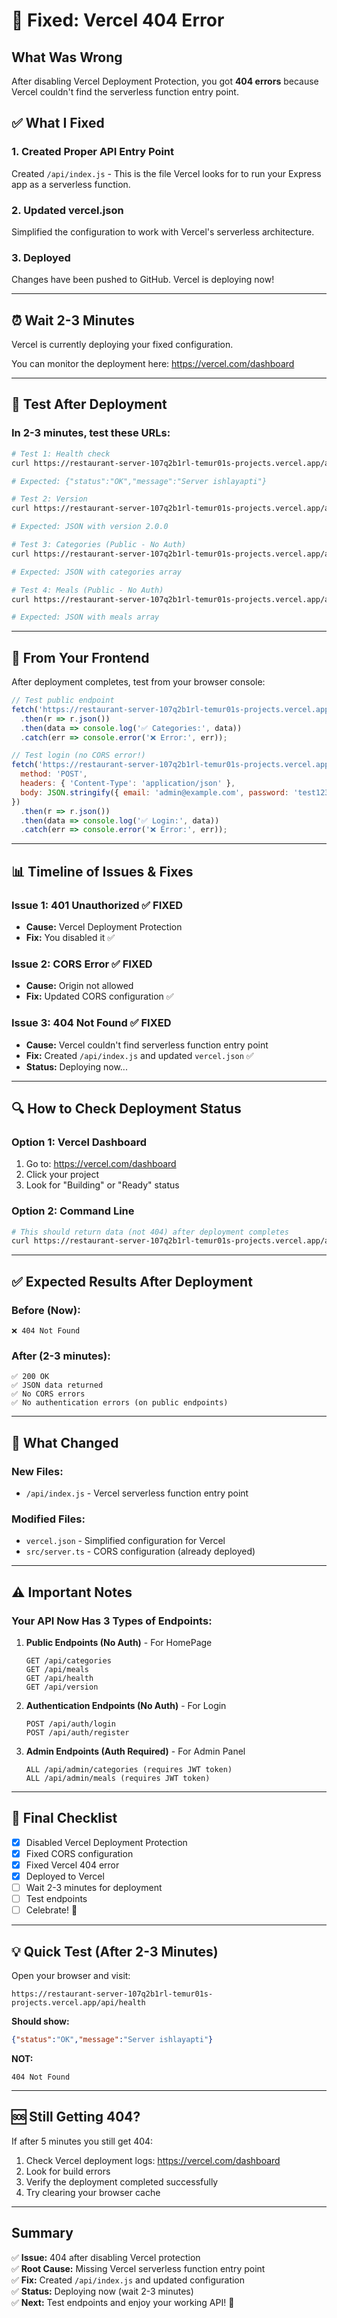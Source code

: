 # 🔧 Fixed: Vercel 404 Error

## What Was Wrong

After disabling Vercel Deployment Protection, you got **404 errors** because Vercel couldn't find the serverless function entry point.

## ✅ What I Fixed

### 1. Created Proper API Entry Point
Created `/api/index.js` - This is the file Vercel looks for to run your Express app as a serverless function.

### 2. Updated vercel.json
Simplified the configuration to work with Vercel's serverless architecture.

### 3. Deployed
Changes have been pushed to GitHub. Vercel is deploying now!

---

## ⏰ Wait 2-3 Minutes

Vercel is currently deploying your fixed configuration.

You can monitor the deployment here:
https://vercel.com/dashboard

---

## 🧪 Test After Deployment

### In 2-3 minutes, test these URLs:

```bash
# Test 1: Health check
curl https://restaurant-server-107q2b1rl-temur01s-projects.vercel.app/api/health

# Expected: {"status":"OK","message":"Server ishlayapti"}

# Test 2: Version
curl https://restaurant-server-107q2b1rl-temur01s-projects.vercel.app/api/version

# Expected: JSON with version 2.0.0

# Test 3: Categories (Public - No Auth)
curl https://restaurant-server-107q2b1rl-temur01s-projects.vercel.app/api/categories

# Expected: JSON with categories array

# Test 4: Meals (Public - No Auth)
curl https://restaurant-server-107q2b1rl-temur01s-projects.vercel.app/api/meals

# Expected: JSON with meals array
```

---

## 🎯 From Your Frontend

After deployment completes, test from your browser console:

```javascript
// Test public endpoint
fetch('https://restaurant-server-107q2b1rl-temur01s-projects.vercel.app/api/categories')
  .then(r => r.json())
  .then(data => console.log('✅ Categories:', data))
  .catch(err => console.error('❌ Error:', err));

// Test login (no CORS error!)
fetch('https://restaurant-server-107q2b1rl-temur01s-projects.vercel.app/api/auth/login', {
  method: 'POST',
  headers: { 'Content-Type': 'application/json' },
  body: JSON.stringify({ email: 'admin@example.com', password: 'test123' })
})
  .then(r => r.json())
  .then(data => console.log('✅ Login:', data))
  .catch(err => console.error('❌ Error:', err));
```

---

## 📊 Timeline of Issues & Fixes

### Issue 1: 401 Unauthorized ✅ FIXED
- **Cause:** Vercel Deployment Protection
- **Fix:** You disabled it ✅

### Issue 2: CORS Error ✅ FIXED
- **Cause:** Origin not allowed
- **Fix:** Updated CORS configuration ✅

### Issue 3: 404 Not Found ✅ FIXED
- **Cause:** Vercel couldn't find serverless function entry point
- **Fix:** Created `/api/index.js` and updated `vercel.json` ✅
- **Status:** Deploying now...

---

## 🔍 How to Check Deployment Status

### Option 1: Vercel Dashboard
1. Go to: https://vercel.com/dashboard
2. Click your project
3. Look for "Building" or "Ready" status

### Option 2: Command Line
```bash
# This should return data (not 404) after deployment completes
curl https://restaurant-server-107q2b1rl-temur01s-projects.vercel.app/api/health
```

---

## ✅ Expected Results After Deployment

### Before (Now):
```
❌ 404 Not Found
```

### After (2-3 minutes):
```
✅ 200 OK
✅ JSON data returned
✅ No CORS errors
✅ No authentication errors (on public endpoints)
```

---

## 📁 What Changed

### New Files:
- `/api/index.js` - Vercel serverless function entry point

### Modified Files:
- `vercel.json` - Simplified configuration for Vercel
- `src/server.ts` - CORS configuration (already deployed)

---

## ⚠️ Important Notes

### Your API Now Has 3 Types of Endpoints:

1. **Public Endpoints (No Auth)** - For HomePage
   ```
   GET /api/categories
   GET /api/meals
   GET /api/health
   GET /api/version
   ```

2. **Authentication Endpoints (No Auth)** - For Login
   ```
   POST /api/auth/login
   POST /api/auth/register
   ```

3. **Admin Endpoints (Auth Required)** - For Admin Panel
   ```
   ALL /api/admin/categories (requires JWT token)
   ALL /api/admin/meals (requires JWT token)
   ```

---

## 🎉 Final Checklist

- [x] Disabled Vercel Deployment Protection
- [x] Fixed CORS configuration
- [x] Fixed Vercel 404 error
- [x] Deployed to Vercel
- [ ] Wait 2-3 minutes for deployment
- [ ] Test endpoints
- [ ] Celebrate! 🚀

---

## 💡 Quick Test (After 2-3 Minutes)

Open your browser and visit:

```
https://restaurant-server-107q2b1rl-temur01s-projects.vercel.app/api/health
```

**Should show:**
```json
{"status":"OK","message":"Server ishlayapti"}
```

**NOT:**
```
404 Not Found
```

---

## 🆘 Still Getting 404?

If after 5 minutes you still get 404:

1. Check Vercel deployment logs: https://vercel.com/dashboard
2. Look for build errors
3. Verify the deployment completed successfully
4. Try clearing your browser cache

---

## Summary

✅ **Issue:** 404 after disabling Vercel protection  
✅ **Root Cause:** Missing Vercel serverless function entry point  
✅ **Fix:** Created `/api/index.js` and updated configuration  
✅ **Status:** Deploying now (wait 2-3 minutes)  
✅ **Next:** Test endpoints and enjoy your working API! 🎉

